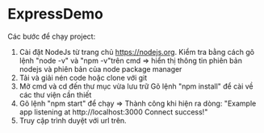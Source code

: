 # ExpressDemo

Các bước để chạy project:
1. Cài đặt NodeJs từ trang chủ https://nodejs.org.
   Kiểm tra bằng cách gõ lệnh "node -v" và "npm -v"trên cmd 
      => hiển thị thông tin phiên bản nodejs và phiên bản của node package manager 
2. Tải và giải nén code hoặc clone với git
3. Mở cmd và cd đến thư mục vừa lưu trữ
   Gõ lệnh "npm install" để cài về các thư viện cần thiết
4. Gõ lệnh "npm start" để chạy
   => Thành công khi hiện ra dòng:
      "Example app listening at http://localhost:3000
       Connect success!"
5. Truy cập trình duyệt với url trên.
